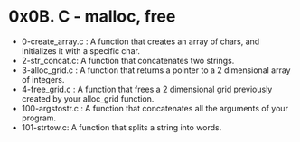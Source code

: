 # 0x0B. C - malloc, free
* 0-create_array.c : A function that creates an array of chars, and initializes it with a specific char.
* 2-str_concat.c: A function that concatenates two strings.
* 3-alloc_grid.c : A function that returns a pointer to a 2 dimensional array of integers.
* 4-free_grid.c : A function that frees a 2 dimensional grid previously created by your alloc_grid function.
* 100-argstostr.c : A function that concatenates all the arguments of your program.
* 101-strtow.c:  A function that splits a string into words.

